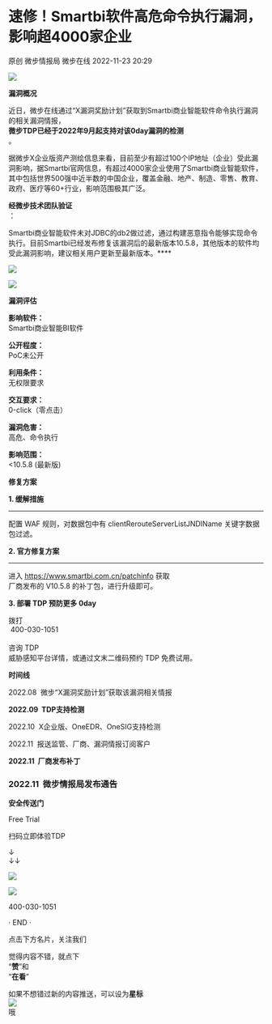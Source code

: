 #  速修！Smartbi软件高危命令执行漏洞，影响超4000家企业   
原创 微步情报局  微步在线   2022-11-23 20:29  
  
![](https://mmbiz.qpic.cn/mmbiz_jpg/Yv6ic9zgr5hTwk4JxyWhcuXp88ZXqN4CVx0xuRjqGOy84Lf0dtUMFhCmia0mCwYrgCTMb9LghuCJSxFhq8JMwbOg/640?wx_fmt=jpeg "")  
  
  
**漏洞概况**  
  
近日，微步在线通过“X漏洞奖励计划”获取到Smartbi商业智能软件命令执行漏洞的相关漏洞情报，  
**微步TDP已经于2022年9月起支持对该0day漏洞的检测**  
。  
  
据微步X企业版资产测绘信息来看，目前至少有超过100个IP地址（企业）受此漏洞影响，据Smartbi官网信息，有超过4000家企业使用了Smartbi商业智能软件，其中包括世界500强中近半数的中国企业，覆盖金融、地产、制造、零售、教育、政府、医疗等60+行业，影响范围极其广泛。  
  
**经微步技术团队验证**  
：  
  
Smartbi商业智能软件未对JDBC的db2做过滤，通过构建恶意指令能够实现命令执行。目前Smartbi已经发布修复该漏洞后的最新版本10.5.8，其他版本的软件均受此漏洞影响，建议相关用户更新至最新版本。****  
  
![](https://mmbiz.qpic.cn/mmbiz_png/fFyp1gWjicMIAbEUHQSx1MAicRPdJuQFehiaoAX5q8KHZBWmRaDz0DX7TfnpM39YxddJfongq7FWDKGcWn12EyzNQ/640?wx_fmt=png "")  
  
![](https://mmbiz.qpic.cn/mmbiz_png/Yv6ic9zgr5hTwk4JxyWhcuXp88ZXqN4CVpoqlxX2Xkw39KTkR8icbYqnfvbhCYtUggLH1jhEdeADS2SjwWJibqFIQ/640?wx_fmt=png "")  
  
  
**漏洞评估**  
  
**影响软件：**  
Smartbi商业智能BI软件  
  
**公开程度：**  
PoC未公开  
  
**利用条件：**  
无权限要求  
  
**交互要求：**  
0-click（零点击）  
  
**漏洞危害：**  
高危、命令执行  
  
**影响范围：**  
<10.5.8 (最新版)  
  
  
**修复方案**  
  
**1. 缓解措施**  
  
****  
配置 WAF 规则，对数据包中有 clientRerouteServerListJNDIName 关键字数据包过滤。  
  
**2. 官方修复方案**  
  
****  
进入 https://www.smartbi.com.cn/patchinfo 获取  
厂商发布的 V10.5.8 的补丁包，进行升级即可。  
  
**3. 部署 TDP 预防更多 0day**  
  
拨打  
 400-030-1051  
   
咨询 TDP   
威胁感知平台详情，或通过文末二维码预约 TDP 免费试用。  
  
  
**时间线**  
  
2022.08  微步“X漏洞奖励计划”获取该漏洞相关情报  
  
**2022.09  TDP支持检测**  
  
2022.10  X企业版、OneEDR、OneSIG支持检测  
  
2022.11  报送监管、厂商、漏洞情报订阅客户  
  
**2022.11  厂商发布补丁**  
### 2022.11  微步情报局发布通告  
  
  
  
  
  
**安全传送门**  
  
  
Free Trial  
  
扫码立即体验TDP  
  
↓  
↓↓  
  
![](https://mmbiz.qpic.cn/mmbiz_png/Yv6ic9zgr5hTwk4JxyWhcuXp88ZXqN4CVHpdxh1YD0Kv9VqeSsmywmmBJfPCS89SibcZOF7enNtoQ2RW3uzyEppQ/640?wx_fmt=png "")  
  
![](https://mmbiz.qpic.cn/mmbiz_png/Yv6ic9zgr5hTIdM9koHZFkrtYe5WU5rHxSDicbiaNFjEBAs1rojKGviaJGjOGd9KwKzN4aSpnNZDA5UWpY2E0JAnNg/640?wx_fmt=png&wxfrom=5&wx_lazy=1&wx_co=1 "")  
  
400-030-1051  
  
  
  
· END ·  
  
  
点击下方名片，关注我们  
  
觉得内容不错，就点下  
“**赞**”和  
“**在看**”  
  
如果不想错过新的内容推送，可以设为**星标**  
![](https://mmbiz.qpic.cn/mmbiz_png/Yv6ic9zgr5hTYyCkc91euAiaGULJSbiaHricFHs2dd2sib20WTJKwHYD90Jia9HCKxnmJUwnkicGU7rVP3EYCVh3dMnng/640?wx_fmt=png&wxfrom=5&wx_lazy=1&wx_co=1 "")  
哦  
  
  
